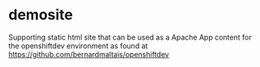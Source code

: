 # demosite

Supporting static html site that can be used as a Apache App content for the openshiftdev environment as found at https://github.com/bernardmaltais/openshiftdev
